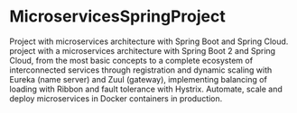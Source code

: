 # MicroservicesSpringProject
Project with microservices architecture with Spring Boot and Spring Cloud.
project with a microservices architecture with Spring Boot 2 and Spring Cloud, 
from the most basic concepts to a complete ecosystem of interconnected services through registration and dynamic scaling with Eureka (name server) and Zuul (gateway),
implementing balancing of loading with Ribbon and fault tolerance with Hystrix. 
Automate, scale and deploy microservices in Docker containers in production.
